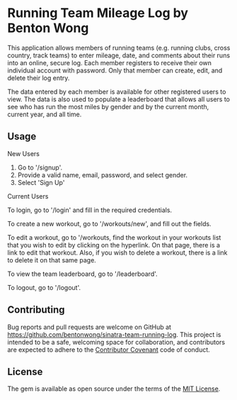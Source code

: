 # Running Team Mileage Log by Benton Wong

This application allows members of running teams (e.g. running clubs, cross country, track teams) to enter mileage, date, and comments about their runs into an online, secure log.  Each member registers to receive their own individual account with password.  Only that member can create, edit, and delete their log entry.

The data entered by each member is available for other registered users to view.  The data is also used to populate a leaderboard that allows all users to see who has run the most miles by gender and by the current month, current year, and all time.

## Usage

New Users

  1) Go to '/signup'.
  2) Provide a valid name, email, password, and select gender.
  3) Select 'Sign Up'

Current Users

  To login, go to '/login' and fill in the required credentials.

  To create a new workout, go to '/workouts/new', and fill out the fields.

  To edit a workout, go to '/workouts, find the workout in your workouts list that you wish to edit by clicking on the hyperlink.  On that page, there is a link to edit that workout.  Also, if you wish to delete a workout, there is a link to delete it on that same page.

  To view the team leaderboard, go to '/leaderboard'.

  To logout, go to '/logout'.

## Contributing

Bug reports and pull requests are welcome on GitHub at https://github.com/bentonwong/sinatra-team-running-log. This project is intended to be a safe, welcoming space for collaboration, and contributors are expected to adhere to the [Contributor Covenant](http://contributor-covenant.org) code of conduct.

## License

The gem is available as open source under the terms of the [MIT License](http://opensource.org/licenses/MIT).
